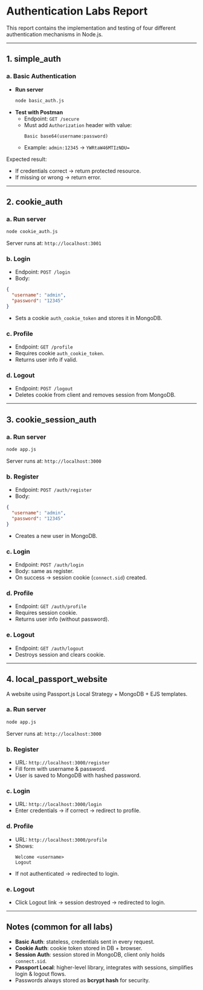 # Authentication Labs Report

This report contains the implementation and testing of four different authentication mechanisms in Node.js.

---

## **1. simple_auth**

### **a. Basic Authentication**
- **Run server**
  ```bash
  node basic_auth.js
  ```
- **Test with Postman**
  - Endpoint: `GET /secure`
  - Must add `Authorization` header with value:
    ```
    Basic base64(username:password)
    ```
  - Example: `admin:12345` → `YWRtaW46MTIzNDU=`

Expected result:
- If credentials correct → return protected resource.
- If missing or wrong → return error.

---

## **2. cookie_auth**

### **a. Run server**
```bash
node cookie_auth.js
```

Server runs at: `http://localhost:3001`

### **b. Login**
- Endpoint: `POST /login`
- Body:
```json
{
  "username": "admin",
  "password": "12345"
}
```
- Sets a cookie `auth_cookie_token` and stores it in MongoDB.

### **c. Profile**
- Endpoint: `GET /profile`
- Requires cookie `auth_cookie_token`.
- Returns user info if valid.

### **d. Logout**
- Endpoint: `POST /logout`
- Deletes cookie from client and removes session from MongoDB.

---

## **3. cookie_session_auth**

### **a. Run server**
```bash
node app.js
```

Server runs at: `http://localhost:3000`

### **b. Register**
- Endpoint: `POST /auth/register`
- Body:
```json
{
  "username": "admin",
  "password": "12345"
}
```
- Creates a new user in MongoDB.

### **c. Login**
- Endpoint: `POST /auth/login`
- Body: same as register.
- On success → session cookie (`connect.sid`) created.

### **d. Profile**
- Endpoint: `GET /auth/profile`
- Requires session cookie.
- Returns user info (without password).

### **e. Logout**
- Endpoint: `GET /auth/logout`
- Destroys session and clears cookie.

---

## **4. local_passport_website**

A website using Passport.js Local Strategy + MongoDB + EJS templates.

### **a. Run server**
```bash
node app.js
```
Server runs at: `http://localhost:3000`

### **b. Register**
- URL: `http://localhost:3000/register`
- Fill form with username & password.
- User is saved to MongoDB with hashed password.

### **c. Login**
- URL: `http://localhost:3000/login`
- Enter credentials → if correct → redirect to profile.

### **d. Profile**
- URL: `http://localhost:3000/profile`
- Shows:
  ```
  Welcome <username>
  Logout
  ```
- If not authenticated → redirected to login.

### **e. Logout**
- Click Logout link → session destroyed → redirected to login.

---

## **Notes (common for all labs)**
- **Basic Auth**: stateless, credentials sent in every request.
- **Cookie Auth**: cookie token stored in DB + browser.
- **Session Auth**: session stored in MongoDB, client only holds `connect.sid`.
- **Passport Local**: higher-level library, integrates with sessions, simplifies login & logout flows.
- Passwords always stored as **bcrypt hash** for security.
